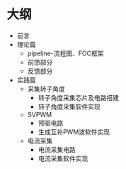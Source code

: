 # 大纲

- 前言
- 理论篇
  - pipeline-流程图、FOC框架
  - 前馈部分
  - 反馈部分
- 实践篇
  - 采集转子角度
    - 转子角度采集芯片及电路搭建
    - 转子角度采集软件实现
  - SVPWM
    - 预驱电路
    - 生成互补PWM波软件实现
  - 电流采集
    - 电流采集电路
    - 电流采集软件实现